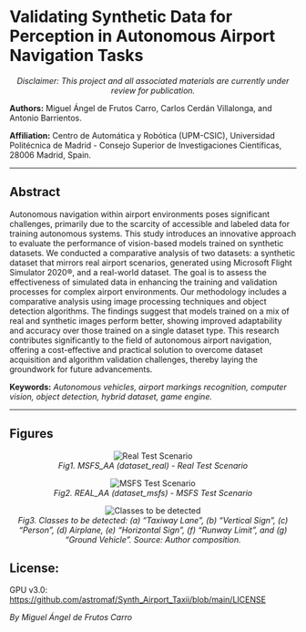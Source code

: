 # Validating Synthetic Data for Perception in Autonomous Airport Navigation Tasks

<p align="center">
  <em>Disclaimer: This project and all associated materials are currently under review for publication.</em>
</p>

**Authors:** Miguel Ángel de Frutos Carro, Carlos Cerdán Villalonga, and Antonio Barrientos.

**Affiliation:** Centro de Automática y Robótica (UPM-CSIC), Universidad Politécnica de Madrid - Consejo Superior de Investigaciones Científicas, 28006 Madrid, Spain.

---

## Abstract
Autonomous navigation within airport environments poses significant challenges, primarily due to the scarcity of accessible and labeled data for training autonomous systems. This study introduces an innovative approach to evaluate the performance of vision-based models trained on synthetic datasets. We conducted a comparative analysis of two datasets: a synthetic dataset that mirrors real airport scenarios, generated using Microsoft Flight Simulator 2020®, and a real-world dataset. The goal is to assess the effectiveness of simulated data in enhancing the training and validation processes for complex airport environments. Our methodology includes a comparative analysis using image processing techniques and object detection algorithms. The findings suggest that models trained on a mix of real and synthetic images perform better, showing improved adaptability and accuracy over those trained on a single dataset type. This research contributes significantly to the field of autonomous airport navigation, offering a cost-effective and practical solution to overcome dataset acquisition and algorithm validation challenges, thereby laying the groundwork for future advancements.

**Keywords:** *Autonomous vehicles, airport markings recognition, computer vision, object detection, hybrid dataset, game engine.*

---

## Figures

<p align="center">
  <img src="https://github.com/astromaf/Synth_Airport_Taxii/blob/main/02_Figures/GIF_test_MSFS_AA(dataset_real).gif" alt="Real Test Scenario">
  <br>
  <em>Fig1. MSFS_AA (dataset_real) - Real Test Scenario</em>
</p>

<p align="center">
  <img src="https://github.com/astromaf/Synth_Airport_Taxii/blob/main/02_Figures/GIF_test_REAL_AA(dataset_msfs).gif" alt="MSFS Test Scenario">
  <br>
  <em>Fig2. REAL_AA (dataset_msfs) - MSFS Test Scenario</em>
</p>

<p align="center">
  <img src="https://github.com/astromaf/Synth_Airport_Taxii/blob/main/02_Figures/Fig322a_clases.png" alt="Classes to be detected">
  <br>
  <em>Fig3. Classes to be detected: (a) “Taxiway Lane”, (b) “Vertical Sign”, (c) “Person”, (d) Airplane, (e) “Horizontal Sign”, (f) “Runway Limit”, and (g) “Ground Vehicle”. Source: Author composition.</em>
</p>

## License:
GPU v3.0: https://github.com/astromaf/Synth_Airport_Taxii/blob/main/LICENSE


*By Miguel Ángel de Frutos Carro*
